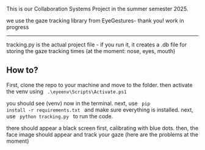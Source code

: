 This is our Collaboration Systems Project in the summer semester 2025. 

we use the gaze tracking library from EyeGestures- thank you!
work in progress


--------------


tracking.py is the actual project file - if you run it, it creates a .db file for storing the gaze tracking times (at the moment: nose, eyes, mouth)

How to?
---

First, clone the repo to your machine and move to the folder.
then activate the venv using <code> .\eyeenv\Scripts\Activate.ps1 </code>

you should see (venv) now in the terminal. 
next, use <code> pip install -r requirements.txt </code> and make sure everything is installed.
next, use <code> python tracking.py </code> to run the code.

there should appear a black screen first, calibrating with blue dots. 
then, the face image should appear and track your gaze (here are the problems at the moment)
